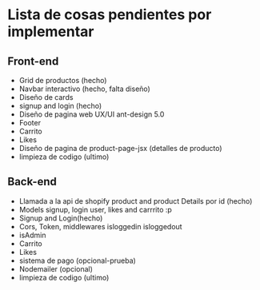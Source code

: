 # Lista de cosas pendientes por implementar 

## Front-end

* Grid de productos (hecho)
* Navbar interactivo (hecho, falta diseño)
* Diseño de cards
* signup and login (hecho)
* Diseño de pagina web UX/UI ant-design 5.0
* Footer
* Carrito 
* Likes
* Diseño de pagina de product-page-jsx (detalles de producto)
* limpieza de codigo (ultimo)

## Back-end

* Llamada a la api de shopify product and product Details por id (hecho)
* Models signup, login user, likes and carrrito :p
* Signup and Login(hecho)
* Cors, Token, middlewares isloggedin isloggedout
* isAdmin
* Carrito 
* Likes 
* sistema de pago (opcional-prueba)
* Nodemailer (opcional)
* limpieza de codigo (ultimo)
